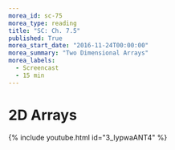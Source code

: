 ```yaml
---
morea_id: sc-75
morea_type: reading
title: "SC: Ch. 7.5"
published: True
morea_start_date: "2016-11-24T00:00:00"
morea_summary: "Two Dimensional Arrays"
morea_labels: 
  - Screencast
  - 15 min
---
```


# 2D Arrays

{% include youtube.html id="3_IypwaANT4" %}
